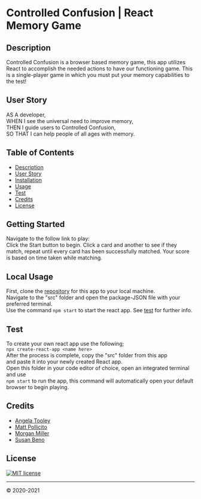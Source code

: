# Controlled Confusion | React Memory Game

## Description
Controlled Confusion is a browser based memory game, this app utilizes React to accomplish the needed actions to have our functioning game. This is a single-player game in which you must put your memory capabilities to the test!  

## User Story
AS A developer,  
WHEN I see the universal need to improve memory,  
THEN I guide users to Controlled Confusion,  
SO THAT I can help people of all ages with memory.

## Table of Contents
* [Description](#descriptiom)
* [User Story](#user-story)
* [Installation](#installation)
* [Usage](#usage)
* [Test](#Test)
* [Credits](#credits)
* [License](#license)

## Getting Started
Navigate to the follow link to play:  
Click the Start button to begin. Click a card and another to see if they match, repeat until every card has been successfully matched. Your score is based on time taken while matching.

## Local Usage
First, clone the [repository](https://github.com/mpollicito/controlled-confusion) for this app to your local machine.  
Navigate to the "src" folder and open the package-JSON file with your preferred terminal.  
Use the command `npm start` to start the react app. See [test](#Test) for further info.

## Test
To create your own react app use the following;  
`npx create-react-app <name here>`  
After the process is complete, copy the "src" folder from this app  
and paste it into your newly created React app.  
Open this folder in your code editor of choice, open an integrated terminal and use  
`npm start` to run the app, this command will automatically open your default browser to begin playing.

## Credits
* [Angela Tooley](https://github.com/adt315)  
* [Matt Pollicito](https://github.com/mpollicito)  
* [Morgan Miller](https://github.com/MoMilllzz)  
* [Susan Beno](https://github.com/SueBee21)  

## License
[![MIT license](https://img.shields.io/badge/License-MIT-blue.svg)](https://lbesson.mit-license.org/) 

---

&copy; 2020-2021
